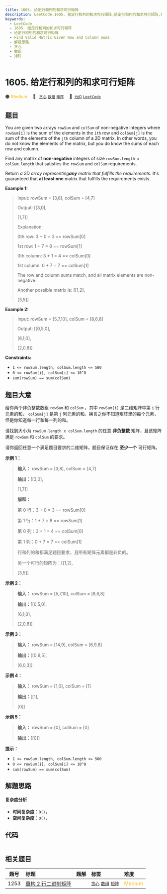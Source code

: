 ```yaml
---
title: 1605. 给定行和列的和求可行矩阵
description: LeetCode,1605. 给定行和列的和求可行矩阵,给定行和列的和求可行矩阵,Find Valid Matrix Given Row and Column Sums,解题思路,贪心,数组,矩阵
keywords:
  - LeetCode
  - 1605. 给定行和列的和求可行矩阵
  - 给定行和列的和求可行矩阵
  - Find Valid Matrix Given Row and Column Sums
  - 解题思路
  - 贪心
  - 数组
  - 矩阵
---
```


# 1605. 给定行和列的和求可行矩阵

🟠 <font color=#ffb800>Medium</font>&emsp; 🔖&ensp; [`贪心`](/tag/greedy.md) [`数组`](/tag/array.md) [`矩阵`](/tag/matrix.md)&emsp; 🔗&ensp;[`力扣`](https://leetcode.cn/problems/find-valid-matrix-given-row-and-column-sums) [`LeetCode`](https://leetcode.com/problems/find-valid-matrix-given-row-and-column-sums)

## 题目

You are given two arrays `rowSum` and `colSum` of non-negative integers where
`rowSum[i]` is the sum of the elements in the `ith` row and `colSum[j]` is the
sum of the elements of the `jth` column of a 2D matrix. In other words, you do
not know the elements of the matrix, but you do know the sums of each row and
column.

Find any matrix of **non-negative** integers of size `rowSum.length x
colSum.length` that satisfies the `rowSum` and `colSum` requirements.

Return _a 2D array representing**any** matrix that fulfills the requirements_.
It's guaranteed that **at least one** matrix that fulfills the requirements
exists.



**Example 1:**

> Input: rowSum = [3,8], colSum = [4,7]
> 
> Output: [[3,0],
> 
> > 
> > 
>  [1,7]]
> 
> Explanation: 
> 
> 0th row: 3 + 0 = 3 == rowSum[0]
> 
> 1st row: 1 + 7 = 8 == rowSum[1]
> 
> 0th column: 3 + 1 = 4 == colSum[0]
> 
> 1st column: 0 + 7 = 7 == colSum[1]
> 
> The row and column sums match, and all matrix elements are non-negative.
> 
> Another possible matrix is: [[1,2],
> 
> > 
> > 
> > 
> > 
> > 
> > 
> > 
>  [3,5]]

**Example 2:**

> Input: rowSum = [5,7,10], colSum = [8,6,8]
> 
> Output: [[0,5,0],
> 
> > 
> > 
>  [6,1,0],
> 
> > 
> > 
>  [2,0,8]]

**Constraints:**

  * `1 <= rowSum.length, colSum.length <= 500`
  * `0 <= rowSum[i], colSum[i] <= 10^8`
  * `sum(rowSum) == sum(colSum)`


## 题目大意

给你两个非负整数数组 `rowSum` 和 `colSum` ，其中 `rowSum[i]` 是二维矩阵中第 `i` 行元素的和， `colSum[j]`
是第 `j` 列元素的和。换言之你不知道矩阵里的每个元素，但是你知道每一行和每一列的和。

请找到大小为 `rowSum.length x colSum.length` 的任意 **非负整数**  矩阵，且该矩阵满足 `rowSum` 和
`colSum` 的要求。

请你返回任意一个满足题目要求的二维矩阵，题目保证存在 **至少一个**  可行矩阵。



**示例 1：**

> 
> 
> 
> 
> 
> **输入：** rowSum = [3,8], colSum = [4,7]
> 
> **输出：**[[3,0],
> 
> > 
>   [1,7]]
> 
> **解释：**
> 
> 第 0 行：3 + 0 = 3 == rowSum[0]
> 
> 第 1 行：1 + 7 = 8 == rowSum[1]
> 
> 第 0 列：3 + 1 = 4 == colSum[0]
> 
> 第 1 列：0 + 7 = 7 == colSum[1]
> 
> 行和列的和都满足题目要求，且所有矩阵元素都是非负的。
> 
> 另一个可行的矩阵为：[[1,2],
> 
> > 
> > 
> > 
> > 
>   [3,5]]
> 
> 

**示例 2：**

> 
> 
> 
> 
> 
> **输入：** rowSum = [5,7,10], colSum = [8,6,8]
> 
> **输出：**[[0,5,0],
> 
> > 
>   [6,1,0],
> 
> > 
>   [2,0,8]]
> 
> 

**示例 3：**

> 
> 
> 
> 
> 
> **输入：** rowSum = [14,9], colSum = [6,9,8]
> 
> **输出：**[[0,9,5],
> 
> > 
>   [6,0,3]]
> 
> 

**示例 4：**

> 
> 
> 
> 
> 
> **输入：** rowSum = [1,0], colSum = [1]
> 
> **输出：**[[1],
> 
> > 
>   [0]]
> 
> 

**示例 5：**

> 
> 
> 
> 
> 
> **输入：** rowSum = [0], colSum = [0]
> 
> **输出：**[[0]]
> 
> 



**提示：**

  * `1 <= rowSum.length, colSum.length <= 500`
  * `0 <= rowSum[i], colSum[i] <= 10^8`
  * `sum(rowSum) == sum(colSum)`


## 解题思路

#### 复杂度分析

- **时间复杂度**：`O()`，
- **空间复杂度**：`O()`，

## 代码

```javascript

```

## 相关题目

<!-- prettier-ignore -->
| 题号 | 标题 | 题解 | 标签 | 难度 |
| :------: | :------ | :------: | :------ | :------ |
| 1253 | [重构 2 行二进制矩阵](https://leetcode.com/problems/reconstruct-a-2-row-binary-matrix) |  |  [`贪心`](/tag/greedy.md) [`数组`](/tag/array.md) [`矩阵`](/tag/matrix.md) | <font color=#ffb800>Medium</font> |